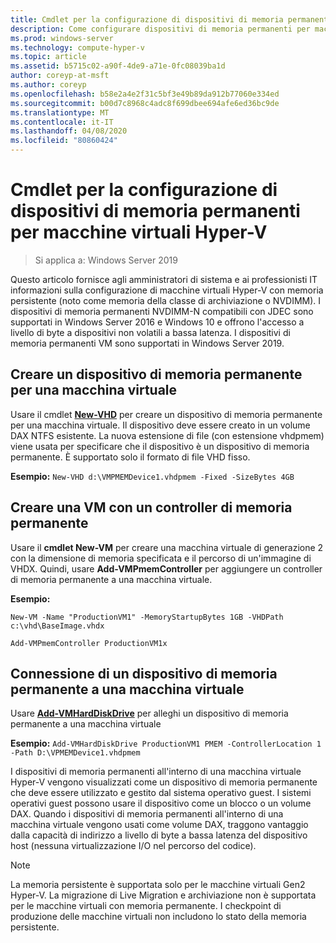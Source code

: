 ```yaml
---
title: Cmdlet per la configurazione di dispositivi di memoria permanenti per macchine virtuali Hyper-V
description: Come configurare dispositivi di memoria permanenti per macchine virtuali Hyper-V
ms.prod: windows-server
ms.technology: compute-hyper-v
ms.topic: article
ms.assetid: b5715c02-a90f-4de9-a71e-0fc08039ba1d
author: coreyp-at-msft
ms.author: coreyp
ms.openlocfilehash: b58e2a4e2f31c5bf3e49b89da912b77060e334ed
ms.sourcegitcommit: b00d7c8968c4adc8f699dbee694afe6ed36bc9de
ms.translationtype: MT
ms.contentlocale: it-IT
ms.lasthandoff: 04/08/2020
ms.locfileid: "80860424"
---
```

# <a name="cmdlets-for-configuring-persistent-memory-devices-for-hyper-v-vms"></a>Cmdlet per la configurazione di dispositivi di memoria permanenti per macchine virtuali Hyper-V

>Si applica a: Windows Server 2019

Questo articolo fornisce agli amministratori di sistema e ai professionisti IT informazioni sulla configurazione di macchine virtuali Hyper-V con memoria persistente (noto come memoria della classe di archiviazione o NVDIMM). I dispositivi di memoria permanenti NVDIMM-N compatibili con JDEC sono supportati in Windows Server 2016 e Windows 10 e offrono l'accesso a livello di byte a dispositivi non volatili a bassa latenza. I dispositivi di memoria permanenti VM sono supportati in Windows Server 2019. 

## <a name="create-a-persistent-memory-device-for-a-vm"></a>Creare un dispositivo di memoria permanente per una macchina virtuale

Usare il cmdlet **[New-VHD](https://docs.microsoft.com/powershell/module/hyper-v/new-vhd?view=win10-ps)** per creare un dispositivo di memoria permanente per una macchina virtuale. Il dispositivo deve essere creato in un volume DAX NTFS esistente.  La nuova estensione di file (con estensione vhdpmem) viene usata per specificare che il dispositivo è un dispositivo di memoria permanente. È supportato solo il formato di file VHD fisso.

**Esempio:** `New-VHD d:\VMPMEMDevice1.vhdpmem -Fixed -SizeBytes 4GB`

## <a name="create-a-vm-with-a-persistent-memory-controller"></a>Creare una VM con un controller di memoria permanente



Usare il **cmdlet New-VM** per creare una macchina virtuale di generazione 2 con la dimensione di memoria specificata e il percorso di un'immagine di VHDX. Quindi, usare **Add-VMPmemController** per aggiungere un controller di memoria permanente a una macchina virtuale.

**Esempio:** 
    
    New-VM -Name "ProductionVM1" -MemoryStartupBytes 1GB -VHDPath c:\vhd\BaseImage.vhdx

    Add-VMPmemController ProductionVM1x

## <a name="attach-a-persistent-memory-device-to-a-vm"></a>Connessione di un dispositivo di memoria permanente a una macchina virtuale

Usare **[Add-VMHardDiskDrive](https://docs.microsoft.com/powershell/module/hyper-v/add-vmharddiskdrive?view=win10-ps)** per alleghi un dispositivo di memoria permanente a una macchina virtuale

**Esempio:** `Add-VMHardDiskDrive ProductionVM1 PMEM -ControllerLocation 1 -Path D:\VPMEMDevice1.vhdpmem`

I dispositivi di memoria permanenti all'interno di una macchina virtuale Hyper-V vengono visualizzati come un dispositivo di memoria permanente che deve essere utilizzato e gestito dal sistema operativo guest. I sistemi operativi guest possono usare il dispositivo come un blocco o un volume DAX. Quando i dispositivi di memoria permanenti all'interno di una macchina virtuale vengono usati come volume DAX, traggono vantaggio dalla capacità di indirizzo a livello di byte a bassa latenza del dispositivo host (nessuna virtualizzazione I/O nel percorso del codice). 

>[!NOTE] 
>La memoria persistente è supportata solo per le macchine virtuali Gen2 Hyper-V. La migrazione di Live Migration e archiviazione non è supportata per le macchine virtuali con memoria permanente. I checkpoint di produzione delle macchine virtuali non includono lo stato della memoria persistente. 